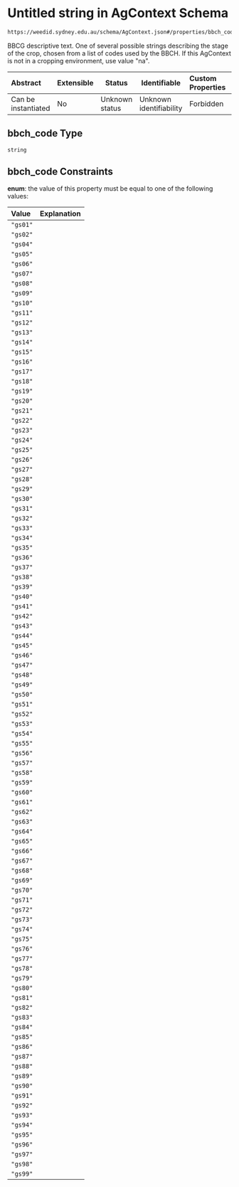 # Untitled string in AgContext Schema

```txt
https://weedid.sydney.edu.au/schema/AgContext.json#/properties/bbch_code
```

BBCG descriptive text.
One of several possible strings describing the stage of the crop, chosen from a list of codes used by the BBCH.
If this AgContext is not in a cropping environment, use value "na".


| Abstract            | Extensible | Status         | Identifiable            | Custom Properties | Additional Properties | Access Restrictions | Defined In                                                                  |
| :------------------ | ---------- | -------------- | ----------------------- | :---------------- | --------------------- | ------------------- | --------------------------------------------------------------------------- |
| Can be instantiated | No         | Unknown status | Unknown identifiability | Forbidden         | Allowed               | none                | [AgContext.schema.json\*](out/AgContext.schema.json "open original schema") |

## bbch_code Type

`string`

## bbch_code Constraints

**enum**: the value of this property must be equal to one of the following values:

| Value    | Explanation |
| :------- | ----------- |
| `"gs01"` |             |
| `"gs02"` |             |
| `"gs04"` |             |
| `"gs05"` |             |
| `"gs06"` |             |
| `"gs07"` |             |
| `"gs08"` |             |
| `"gs09"` |             |
| `"gs10"` |             |
| `"gs11"` |             |
| `"gs12"` |             |
| `"gs13"` |             |
| `"gs14"` |             |
| `"gs15"` |             |
| `"gs16"` |             |
| `"gs17"` |             |
| `"gs18"` |             |
| `"gs19"` |             |
| `"gs20"` |             |
| `"gs21"` |             |
| `"gs22"` |             |
| `"gs23"` |             |
| `"gs24"` |             |
| `"gs25"` |             |
| `"gs26"` |             |
| `"gs27"` |             |
| `"gs28"` |             |
| `"gs29"` |             |
| `"gs30"` |             |
| `"gs31"` |             |
| `"gs32"` |             |
| `"gs33"` |             |
| `"gs34"` |             |
| `"gs35"` |             |
| `"gs36"` |             |
| `"gs37"` |             |
| `"gs38"` |             |
| `"gs39"` |             |
| `"gs40"` |             |
| `"gs41"` |             |
| `"gs42"` |             |
| `"gs43"` |             |
| `"gs44"` |             |
| `"gs45"` |             |
| `"gs46"` |             |
| `"gs47"` |             |
| `"gs48"` |             |
| `"gs49"` |             |
| `"gs50"` |             |
| `"gs51"` |             |
| `"gs52"` |             |
| `"gs53"` |             |
| `"gs54"` |             |
| `"gs55"` |             |
| `"gs56"` |             |
| `"gs57"` |             |
| `"gs58"` |             |
| `"gs59"` |             |
| `"gs60"` |             |
| `"gs61"` |             |
| `"gs62"` |             |
| `"gs63"` |             |
| `"gs64"` |             |
| `"gs65"` |             |
| `"gs66"` |             |
| `"gs67"` |             |
| `"gs68"` |             |
| `"gs69"` |             |
| `"gs70"` |             |
| `"gs71"` |             |
| `"gs72"` |             |
| `"gs73"` |             |
| `"gs74"` |             |
| `"gs75"` |             |
| `"gs76"` |             |
| `"gs77"` |             |
| `"gs78"` |             |
| `"gs79"` |             |
| `"gs80"` |             |
| `"gs81"` |             |
| `"gs82"` |             |
| `"gs83"` |             |
| `"gs84"` |             |
| `"gs85"` |             |
| `"gs86"` |             |
| `"gs87"` |             |
| `"gs88"` |             |
| `"gs89"` |             |
| `"gs90"` |             |
| `"gs91"` |             |
| `"gs92"` |             |
| `"gs93"` |             |
| `"gs94"` |             |
| `"gs95"` |             |
| `"gs96"` |             |
| `"gs97"` |             |
| `"gs98"` |             |
| `"gs99"` |             |
